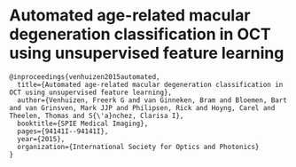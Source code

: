 Automated age-related macular degeneration classification in OCT using unsupervised feature learning
====================================================================================================
```
@inproceedings{venhuizen2015automated,
  title={Automated age-related macular degeneration classification in OCT using unsupervised feature learning},
  author={Venhuizen, Freerk G and van Ginneken, Bram and Bloemen, Bart and van Grinsven, Mark JJP and Philipsen, Rick and Hoyng, Carel and Theelen, Thomas and S{\'a}nchez, Clarisa I},
  booktitle={SPIE Medical Imaging},
  pages={94141I--94141I},
  year={2015},
  organization={International Society for Optics and Photonics}
}
```

